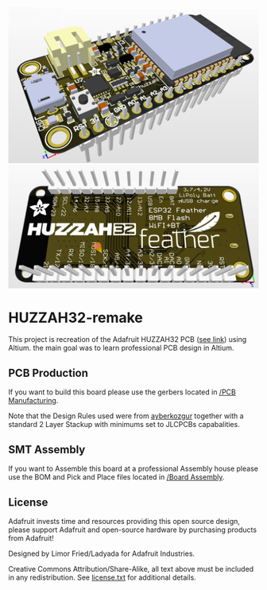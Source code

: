 <img src="assets/HUZZAH32_3D_TOP.png" width="611" height=auto />
<img src="assets/HUZZAH32_3D_BOT.png" width="611" height=auto />

# HUZZAH32-remake
This project is recreation of the Adafruit HUZZAH32 PCB ([see link](https://www.adafruit.com/product/3405)) using Altium. the main goal was to learn professional PCB design in Altium.

## PCB Production
If you want to build this board please use the gerbers located in [/PCB Manufacturing](https://github.com/ghanku/HUZZAH32-remake/tree/main/PCB%20Manufacturing). 

Note that the Design Rules used were from [ayberkozgur](https://github.com/ayberkozgur/jlcpcb-design-rules-stackups) together with a standard 2 Layer Stackup with minimums set to JLCPCBs capabalities.

## SMT Assembly
If you want to Assemble this board at a professional Assembly house please use the BOM and Pick and Place files located in [/Board Assembly](https://github.com/ghanku/HUZZAH32-remake/tree/main/Board%20Assembly). 

## License

Adafruit invests time and resources providing this open source design, please support Adafruit and open-source hardware by purchasing products from Adafruit!

Designed by Limor Fried/Ladyada for Adafruit Industries.

Creative Commons Attribution/Share-Alike, all text above must be included in any redistribution. See [license.txt](license.txt) for additional details.
